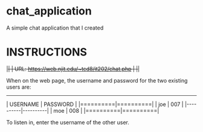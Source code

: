 # chat_application
A simple chat application that I created

INSTRUCTIONS
============

|~~~~~~~~~~~~~~~~~~~~~~~~~~~~~~~~~~~~~~~~~~~~~~~~|
| URL: https://web.njit.edu/~tcd8/it202/chat.php |
|~~~~~~~~~~~~~~~~~~~~~~~~~~~~~~~~~~~~~~~~~~~~~~~~|

When on the web page, 
the username and password for the two existing users are:
_______________________
| USERNAME | PASSWORD |
|==========|==========|
|   joe    |    007   |
|----------|----------|
|   moe    |    008   |
|==========|==========|

To listen in, enter the username of the other user.
